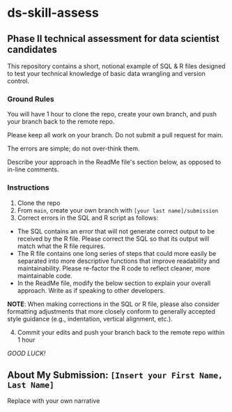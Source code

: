 # ds-skill-assess
## Phase II technical assessment for data scientist candidates

This repository contains a short, notional example of SQL & R files designed to test your technical knowledge of basic data wrangling and version control.

### Ground Rules
You will have 1 hour to clone the repo, create your own branch, and push your branch back to the remote repo.

Please keep all work on your branch. Do not submit a pull request for main.

The errors are simple; do not over-think them.

Describe your approach in the ReadMe file's section below, as opposed to in-line comments.

### Instructions
1. Clone the repo
2. From `main`, create your own branch with `[your last name]/submission`
3. Correct errors in the SQL and R script as follows:
  * The SQL contains an error that will not generate correct output to be received by the R file. Please correct the SQL so that its output will match what the R file requires.
  * The R file contains one long series of steps that could more easily be separated into more descriptive functions that improve readability and maintainability. Please re-factor the R code to reflect cleaner, more maintainable code.
  * In the ReadMe file, modify the below section to explain your overall approach. Write as if speaking to other developers.

**NOTE**: When making corrections in the SQL or R file, please also consider formatting adjustments that more closely conform to generally accepted style guidance (e.g., indentation, vertical alignment, etc.).

4. Commit your edits and push your branch back to the remote repo within 1 hour

*GOOD LUCK!*
  
## About My Submission: `[Insert your First Name, Last Name]`
Replace with your own narrative

